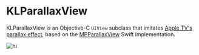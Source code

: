 # KLParallaxView

KLParallaxView is an Objective-C `UIView` subclass that imitates [Apple TV's parallax effect](https://www.youtube.com/watch?v=Py21jv6kCnI), based on the [MPParallaxView](https://github.com/DroidsOnRoids/MPParallaxView) Swift implementation.

![hi](http://i.imgur.com/W6uH4Bt.gif)
